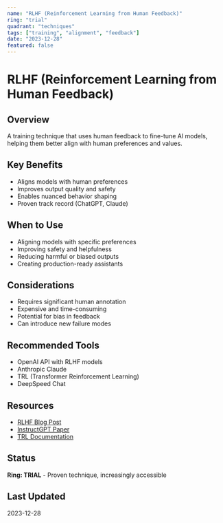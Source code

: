 ```yaml
---
name: "RLHF (Reinforcement Learning from Human Feedback)"
ring: "trial"
quadrant: "techniques"
tags: ["training", "alignment", "feedback"]
date: "2023-12-28"
featured: false
---
```


# RLHF (Reinforcement Learning from Human Feedback)

## Overview
A training technique that uses human feedback to fine-tune AI models, helping them better align with human preferences and values.

## Key Benefits
- Aligns models with human preferences
- Improves output quality and safety
- Enables nuanced behavior shaping
- Proven track record (ChatGPT, Claude)

## When to Use
- Aligning models with specific preferences
- Improving safety and helpfulness
- Reducing harmful or biased outputs
- Creating production-ready assistants

## Considerations
- Requires significant human annotation
- Expensive and time-consuming
- Potential for bias in feedback
- Can introduce new failure modes

## Recommended Tools
- OpenAI API with RLHF models
- Anthropic Claude
- TRL (Transformer Reinforcement Learning)
- DeepSpeed Chat

## Resources
- [RLHF Blog Post](https://huggingface.co/blog/rlhf)
- [InstructGPT Paper](https://arxiv.org/abs/2203.02155)
- [TRL Documentation](https://huggingface.co/docs/trl/index)

## Status
**Ring: TRIAL** - Proven technique, increasingly accessible

## Last Updated
2023-12-28
